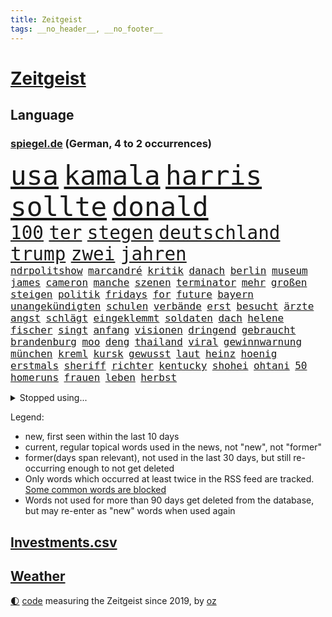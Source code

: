 ```yaml
---
title: Zeitgeist
tags: __no_header__, __no_footer__
---
```


# [Zeitgeist](https://oliz.io/zeitgeist/)

## Language

<h3><a href="https://www.spiegel.de" target="_blank">spiegel.de</a> (German, 4 to 2 occurrences)</h3>
<p style="font-family:monospace">
<span style="font-size:32pt"><a href="news_links.html#usa" class="current">usa</a></span>
<span style="font-size:32pt"><a href="news_links.html#kamala" class="current">kamala</a></span>
<span style="font-size:32pt"><a href="news_links.html#harris" class="current">harris</a></span>
<span style="font-size:32pt"><a href="news_links.html#sollte" class="current">sollte</a></span>
<span style="font-size:32pt"><a href="news_links.html#donald" class="current">donald</a></span>
<br>
<span style="font-size:22pt"><a href="news_links.html#100" class="current">100</a></span>
<span style="font-size:22pt"><a href="news_links.html#ter" class="current">ter</a></span>
<span style="font-size:22pt"><a href="news_links.html#stegen" class="current">stegen</a></span>
<span style="font-size:22pt"><a href="news_links.html#deutschland" class="current">deutschland</a></span>
<span style="font-size:22pt"><a href="news_links.html#trump" class="current">trump</a></span>
<span style="font-size:22pt"><a href="news_links.html#zwei" class="current">zwei</a></span>
<span style="font-size:22pt"><a href="news_links.html#jahren" class="current">jahren</a></span>
<br>
<span style="font-size:12pt"><a href="news_links.html#ndrpolitshow" class="new">ndrpolitshow</a></span>
<span style="font-size:12pt"><a href="news_links.html#marcandré" class="current">marcandré</a></span>
<span style="font-size:12pt"><a href="news_links.html#kritik" class="current">kritik</a></span>
<span style="font-size:12pt"><a href="news_links.html#danach" class="current">danach</a></span>
<span style="font-size:12pt"><a href="news_links.html#berlin" class="current">berlin</a></span>
<span style="font-size:12pt"><a href="news_links.html#museum" class="current">museum</a></span>
<span style="font-size:12pt"><a href="news_links.html#james" class="current">james</a></span>
<span style="font-size:12pt"><a href="news_links.html#cameron" class="current">cameron</a></span>
<span style="font-size:12pt"><a href="news_links.html#manche" class="current">manche</a></span>
<span style="font-size:12pt"><a href="news_links.html#szenen" class="current">szenen</a></span>
<span style="font-size:12pt"><a href="news_links.html#terminator" class="new">terminator</a></span>
<span style="font-size:12pt"><a href="news_links.html#mehr" class="current">mehr</a></span>
<span style="font-size:12pt"><a href="news_links.html#großen" class="current">großen</a></span>
<span style="font-size:12pt"><a href="news_links.html#steigen" class="current">steigen</a></span>
<span style="font-size:12pt"><a href="news_links.html#politik" class="current">politik</a></span>
<span style="font-size:12pt"><a href="news_links.html#fridays" class="new">fridays</a></span>
<span style="font-size:12pt"><a href="news_links.html#for" class="current">for</a></span>
<span style="font-size:12pt"><a href="news_links.html#future" class="new">future</a></span>
<span style="font-size:12pt"><a href="news_links.html#bayern" class="current">bayern</a></span>
<span style="font-size:12pt"><a href="news_links.html#unangekündigten" class="new">unangekündigten</a></span>
<span style="font-size:12pt"><a href="news_links.html#schulen" class="current">schulen</a></span>
<span style="font-size:12pt"><a href="news_links.html#verbände" class="current">verbände</a></span>
<span style="font-size:12pt"><a href="news_links.html#erst" class="current">erst</a></span>
<span style="font-size:12pt"><a href="news_links.html#besucht" class="current">besucht</a></span>
<span style="font-size:12pt"><a href="news_links.html#ärzte" class="current">ärzte</a></span>
<span style="font-size:12pt"><a href="news_links.html#angst" class="current">angst</a></span>
<span style="font-size:12pt"><a href="news_links.html#schlägt" class="current">schlägt</a></span>
<span style="font-size:12pt"><a href="news_links.html#eingeklemmt" class="current">eingeklemmt</a></span>
<span style="font-size:12pt"><a href="news_links.html#soldaten" class="current">soldaten</a></span>
<span style="font-size:12pt"><a href="news_links.html#dach" class="current">dach</a></span>
<span style="font-size:12pt"><a href="news_links.html#helene" class="new">helene</a></span>
<span style="font-size:12pt"><a href="news_links.html#fischer" class="current">fischer</a></span>
<span style="font-size:12pt"><a href="news_links.html#singt" class="current">singt</a></span>
<span style="font-size:12pt"><a href="news_links.html#anfang" class="current">anfang</a></span>
<span style="font-size:12pt"><a href="news_links.html#visionen" class="new">visionen</a></span>
<span style="font-size:12pt"><a href="news_links.html#dringend" class="current">dringend</a></span>
<span style="font-size:12pt"><a href="news_links.html#gebraucht" class="current">gebraucht</a></span>
<span style="font-size:12pt"><a href="news_links.html#brandenburg" class="current">brandenburg</a></span>
<span style="font-size:12pt"><a href="news_links.html#moo" class="new">moo</a></span>
<span style="font-size:12pt"><a href="news_links.html#deng" class="new">deng</a></span>
<span style="font-size:12pt"><a href="news_links.html#thailand" class="current">thailand</a></span>
<span style="font-size:12pt"><a href="news_links.html#viral" class="current">viral</a></span>
<span style="font-size:12pt"><a href="news_links.html#gewinnwarnung" class="new">gewinnwarnung</a></span>
<span style="font-size:12pt"><a href="news_links.html#münchen" class="current">münchen</a></span>
<span style="font-size:12pt"><a href="news_links.html#kreml" class="current">kreml</a></span>
<span style="font-size:12pt"><a href="news_links.html#kursk" class="current">kursk</a></span>
<span style="font-size:12pt"><a href="news_links.html#gewusst" class="current">gewusst</a></span>
<span style="font-size:12pt"><a href="news_links.html#laut" class="current">laut</a></span>
<span style="font-size:12pt"><a href="news_links.html#heinz" class="current">heinz</a></span>
<span style="font-size:12pt"><a href="news_links.html#hoenig" class="new">hoenig</a></span>
<span style="font-size:12pt"><a href="news_links.html#erstmals" class="current">erstmals</a></span>
<span style="font-size:12pt"><a href="news_links.html#sheriff" class="current">sheriff</a></span>
<span style="font-size:12pt"><a href="news_links.html#richter" class="current">richter</a></span>
<span style="font-size:12pt"><a href="news_links.html#kentucky" class="current">kentucky</a></span>
<span style="font-size:12pt"><a href="news_links.html#shohei" class="new">shohei</a></span>
<span style="font-size:12pt"><a href="news_links.html#ohtani" class="new">ohtani</a></span>
<span style="font-size:12pt"><a href="news_links.html#50" class="current">50</a></span>
<span style="font-size:12pt"><a href="news_links.html#homeruns" class="new">homeruns</a></span>
<span style="font-size:12pt"><a href="news_links.html#frauen" class="current">frauen</a></span>
<span style="font-size:12pt"><a href="news_links.html#leben" class="current">leben</a></span>
<span style="font-size:12pt"><a href="news_links.html#herbst" class="current">herbst</a></span>
</p>
<details>
<summary>Stopped using...</summary>
<p class="former" style="font-size:12pt">
nachfolge(1430) führende(1429) normal(1429) turnier(1429) gegenseitig(1428) manager(1428) städten(1428) vermutlich(1428) co₂(1427) geworfen(1427) versorgt(1427) bochum(1426) ebenfalls(1426) klaren(1426) vergeben(1426) behörde(1425) jury(1425) alpen(1424) anne(1424) augsburg(1424) interesse(1424) mütter(1424) persönliche(1424) rand(1424) rest(1424) verhandelt(1424) ausfallen(1423) favoriten(1423) landkreis(1423) mittelmeer(1423) richterin(1423) unbekannten(1423) 50000(1422) geheimnis(1422) identifiziert(1422) mediziner(1422) 31(1421) 90(1421) angeblichen(1421) angeklagte(1420) drohungen(1420) kritische(1420) orbán(1420) strecke(1420) viktor(1420) weltweite(1420) wetter(1420) bedenken(1419) bestellt(1419) wären(1419) anschließend(1418) chefin(1418) demonstrationen(1418) gefährden(1418) niederländische(1418) schröder(1418) verkehrsminister(1418) verschiebt(1418) warschau(1418) übergeben(1418) beginnen(1417) bewegung(1417) geflogen(1417) schottland(1417) südafrika(1417) verschieben(1417) anwälte(1416) aufgehoben(1416) beachten(1416) entwickelt(1416) lehnt(1416) weißen(1416) öffnen(1416) nutzer(1415) schauen(1415) tonnen(1415) bremer(1414) deals(1414) kräftig(1414) pflanzen(1414) remis(1414) satz(1414) täglich(1414) verpasst(1414) vorsprung(1414) europäer(1413) litauen(1413) nerven(1413) themen(1413) trainiert(1413) verteidigungsministerium(1413) party(1412) bestätigen(1411) bezahlen(1411) haushalte(1411) senkt(1411) sinkt(1411) ebenso(1410) weckt(1410) gefangene(1409) sexuellen(1409) einreise(1408) vorstellen(1408) einschränkungen(1407) entwickeln(1407) mecklenburgvorpommern(1407) berühmten(1406) handel(1406) aufhalten(1405) traum(1405) hoffnungen(1398) aufgefunden(1397) kokain(1396) projekte(1395) ausrüstung(1394) insolvenz(1392) niedrig(1388) rang(1388) kandidatur(1386) krisen(1386) vorläufig(1383) afrikas(1382) lehrkräfte(1380) überfall(1379) zdf(1377) überfordert(1375) teuren(1369) festgesetzt(1341) dankt(1340) gewinne(1320) vormarsch(1299) werte(1233) klimaaktivisten(1220) drohende(1179) zentralbank(1174) verurteilung(1147) gesund(1126) kuriose(1125) umkämpften(1116) erkrankte(1112) befürwortet(1111) erhofft(1105) stehlen(1101) diebe(1090) spezielle(1051) lädt(1040) invasion(1003) kompromiss(1001) verletzung(996) kanzlers(988) fördern(983) symbol(982) hochzeit(980) genehmigt(974) hinzu(965) emotionalen(946) ergeben(943) spiegeltitelstory(919) gebiete(906) 34(898) töchter(897) flüchten(896) lindners(896) künstlerin(894) wiederaufbau(888) 48(873) schlamm(851) prominenten(843) exuspräsident(831) chefs(826) bedarf(821) iii(816) 86(811) jimmy(808) justizminister(805) setzten(804) baum(803) osnabrück(803) spitzt(801) kämpferisch(783) digitale(781) wagner(761) durchs(757) moderator(757) studentin(757) raten(756) studieren(755) einladung(749) feierten(725) yorker(720) juristische(713) quer(711) kollege(710) verurteilten(690) zweifeln(688) erfüllen(681) alice(674) uskonzern(671) beantragen(668) spielzeug(667) überlebende(650) abbauen(649) pop(649) liberale(647) airbus(642) gedroht(640) vorbereitung(636) madonna(635) gekündigt(626) verschafft(626) verwendet(626) vulkan(626) reichsbürger(616) zehnte(616) vorfälle(610) day(607) ussängerin(606) passanten(601) ständig(585) verschleppt(582) übers(581) fahrbahn(580) heran(574) brauche(558) moskauer(552) stürzten(552) ausflug(549) 15jähriger(546) anlagen(543) wendepunkt(542) kassen(538) 40jähriger(536) bier(531) denkmal(531) bundesligist(525) diplomatische(524) existenz(521) schließung(521) glas(519) produkt(512) schottischen(511) reuß(510) brachten(509) sichere(502) nachts(491) evakuierung(478) henry(460) interessenten(454) herkunft(451) zwischenfall(442) fasziniert(441) festgestellt(441) moschee(441) rasen(441) rechtsextremer(440) steve(439) werner(429) gesellschaftliche(427) klagten(422) palästinensischen(419) eauto(416) klassische(416) seele(413) durchschnitt(411) schwitzen(408) winfried(408) nördlich(405) brandmauer(404) showdown(401) tunnel(401) erwischte(395) gedreht(395) kranke(392) winde(390) dich(389) militärhilfe(387) betriebe(386) schrecklichen(385) frank(384) airport(382) wahrzeichen(378) rekonstruktion(376) trendwende(376) bargeld(374) betrachten(373) campus(371) kneipen(371) wohnviertel(371) usamerikanerin(369) beute(368) dirk(368) heutigen(368) 24jährige(366) block(363) zypern(363) eiffelturm(361) besserung(357) fußballfans(357) vorgang(357) erwachsenen(355) verfahrens(355) mützenich(347) rage(347) sicherheitslage(345) gerald(344) teslachef(344) mehrmals(343) kehrtwende(338) antisemitischer(337) emily(336) beschuldigt(333) raumstation(332) weitreichenden(330) mobbing(328) flüchtlingsunterkunft(327) ablehnung(326) affen(326) versuche(323) leistete(321) taucht(321) israelischem(315) nouripour(313) omid(313) angeschlagen(310) rafah(305) dokument(304) spdpolitikerin(303) via(303) abschneiden(302) hilfslieferungen(301) liebäugelt(301) südlichen(301) positioniert(300) schlaf(298) finanzministerium(297) verwenden(297) fußballspieler(294) großvater(294) barbara(292) aufzeichnungen(291) doppelter(291) lebron(291) crown(289) aussetzen(287) erfolgsserie(287) bombardiert(281) joel(281) netflixserie(281) geschenkt(279) gazakriegs(278) anstehenden(276) chan(276) junis(276) verhelfen(276) einverstanden(274) elite(273) raketenangriff(272) falls(270) wackelt(269) genügend(268) kühe(266) entzogen(263) oscarpreisträgerin(263) agentur(261) ausgleich(261) trauen(260) finanzen(259) rauch(257) playoffs(255) aufstellen(254) stromausfall(254) hannah(253) alkoholkonsum(252) starkwatzinger(250) timo(250) meeresspiegel(249) carl(247) teamkollegen(247) mehrfamilienhaus(246) niklas(243) kreise(242) christina(241) gebrannt(240) ärgern(239) aussteigen(237) gesetzliche(237) ruiniert(237) house(234) zählte(232) b(231) seoul(231) herzinfarkt(229) format(227) niemals(225) wofür(224) spione(222) ferien(221) günstigeren(221) ehren(220) norweger(220) machtdemonstration(217) gegensteuern(216) satelliten(215) anmelden(214) handballer(213) konflikts(213) bildungsministerin(212) great(212) heiraten(212) angehoben(211) bedeckt(211) gespendet(211) harvey(211) festgenommener(209) unterrichtet(209) wgzimmerpreise(209) herausforderer(206) zeugnis(206) besetztes(205) parkinson(205) wilden(205) grünenchef(204) athletinnen(203) vizepräsidentin(203) kreuzfahrtschiff(202) streng(202) asien(201) besonderer(201) kalte(201) innerlich(200) produkten(200) klettern(199) konstruiert(199) verbraucherschutz(199) fraglich(197) bundesstraße(196) homosexualität(195) kehl(195) schätzt(194) gerieten(193) marathon(193) witwe(193) beauftragt(191) 74(190) fragte(190) rasch(190) wiederum(190) à(190) zwölfjähriger(189) klette(188) wahlkampfveranstaltung(188) misslingt(187) bezahlte(186) mitmachen(186) north(186) promille(184) hochstapler(183) lud(183) sorgerecht(182) julija(181) nawalnaja(181) restaurant(181) scheidung(181) fsb(180) lea(180) kostenlosen(179) blitz(178) eingestochen(178) fälschlicherweise(177) lüge(177) fing(176) gegenstand(176) kimmel(176) fotografiert(175) gewalttat(175) abgespielt(174) erhielten(174) gummibärchen(174) philosophie(173) ehen(171) gleisbett(170) platzwunde(170) gelöscht(169) klettert(169) boxen(168) kapitalismus(168) khamenei(168) trinkwasser(168) wehr(168) drohe(167) 2003(166) cybersicherheit(166) kinohit(166) schnelles(166) waymo(165) auftreten(164) vizepräsident(164) mischung(163) klassenerhalt(162) kriegsführung(162) populismus(162) fastfoodkette(159) camping(158) hetzt(158) prahlt(158) spannung(157) überdurchschnittlich(157) widmet(155) beier(154) tennisspielerin(154) parlaments(153) ausprobiert(152) therapie(151) verdächtig(151) ruhrgebiet(150) spende(150) unvermittelt(150) absolut(149) augenhöhe(149) neoliberalen(149) störer(149) ursachen(149) leichten(147) uswaffen(147) compactmagazins(146) absichern(145) benehmen(145) elektromobilität(145) südeuropa(144) abgeriegelt(143) angebote(143) depressive(143) aufräumarbeiten(142) bart(142) zivilgesellschaft(142) grandiosen(141) holz(141) konstellation(141) gesprächskanäle(140) randaliert(140) wirtschaftspolitik(140) avancierte(138) befördern(138) erholen(138) töchtern(138) aufbau(137) lachgas(137) quält(137) serienmörder(137) geredet(136) kampfjet(136) ausfall(135) angepasste(134) staatskasse(134) andernorts(133) beseitigen(133) birgit(133) genf(133) luisa(133) toren(133) sticht(132) begegnungen(131) elfmeterschießen(131) fuchs(131) vorgeht(131) entschädigen(130) leitungen(130) selbstfahrende(130) ätna(130) obdachlosen(129) seltenes(128) stromnetz(128) theoretisch(128) christopher(127) kapazität(127) nächtliche(127) revidiert(127) sexszenen(127) amanda(126) knox(126) moderation(126) parteispitze(126) behindern(124) beleidigung(124) düsseldorfer(124) hofften(124) räume(124) rechtsstreit(123) vergisst(123) wirt(123) koordinieren(122) laufender(121) sammelten(120) begrenzten(119) depression(119) vodafone(119) überragende(119) geheiratet(118) europameister(117) freunden(117) birgt(116) curry(116) stationierung(116) thronfolger(116) rechtfertigen(115) zahnarzt(115) anliegen(114) erdgas(114) nachdenken(114) polarisiert(114) vertreibt(114) endgültigen(113) ham(113) asche(112) umzug(112) kluft(111) marius(110) bnd(109) gerüchten(108) komme(108) unterhalten(108) bizarren(107) hagel(107) haie(107) zutrauen(107) dauereinsatz(106) gefühlte(106) mysteriösen(106) strahlen(106) verlegen(106) überfluss(106) überflutete(106) feindbild(105) melissa(105) nirgendwo(105) überraschungen(105) nutzten(104) gelieferte(103) holprig(103) inne(103) ubahnen(103) verbrenneraus(103) überschwemmte(103) emilia(102) erreichten(102) fußballmannschaft(102) ifoumfrage(102) russlandukrainenews(102) s(102) vollzug(102) wichtigster(102) fdppolitiker(101) freigekommen(101) fußballspiele(101) geldes(101) topteam(101) trashtv(101) alpinisten(100) 26jährige(99) doktor(99) palästinensern(99) cheftrainer(98) gewahrsam(98) unterzeichnet(98) giffey(97) stiegen(97) streitthema(97) wandern(97) waschbären(97) weltbild(97) linearen(96) scotland(96) toxische(96) yard(96) kletterer(95) kürzung(95) schweizerischen(95) umständen(95) anspielung(94) knaus(94) anke(93) fußballplatz(93) reynolds(93) türkischer(93) erdrutschen(92) kabeltv(92) pokalsieg(92) verzeichnen(92) einsatzkräften(91) graue(91) haushaltseinigung(91) pcs(91) rekordsumme(91) spazieren(91) zugegeben(91) amal(90) ausgebrannt(90) eignen(90) feuerwerkskörper(90) haftantritt(90) lebensraum(90) millionär(90) satellitennetzwerk(90) schwindender(90) spielzeit(90) fehlgeburten(89) geschlossener(89) googles(89) hannes(89) herum(89) italienerin(89) klassenkampf(89) wahlkampfauftritte(89) anerkannt(88) autonome(88) blauen(88) führer(88) glaubte(88) matthew(88) regierungsbeteiligung(88) symbolischen(88) traurige(88) 23jähriger(87) bekundet(87) evakuierungen(87) mehrjähriger(87) normaler(87) nördlichen(87) romy(87) schlafzimmer(87) träume(87) vorarlberg(87) bestrafung(86) bröckelt(86) einreisebestimmungen(86) erstligisten(86) lügt(86) parteiausschluss(86) verheerender(86) allmählich(85) exgeneral(85) friedlicher(85) hospitalschauspieler(85) wactor(85) kostengründen(84) reichsbürgergruppe(84) streifen(84) blitzeinschlag(83) familienmitglieder(83) fußballtransferticker(83) richterspruch(83) ruhnert(83) ägyptischen(83) besteigt(82) co₂ausstoß(82) entfalten(82) erzürnt(82) habt(82) breaking(81) fehlanzeige(81) geputscht(81) niedrigste(81) rohingya(81) stellenausschreibung(81) aufrufbar(80) cia(80) leopard(80) sportgeschichte(80) steigender(80) verrats(80) zugeben(80) bestohlen(79) dinosaurier(79) entgegensetzen(79) gesteuert(79) giulia(79) tabuthema(79) engagiert(78) exmitarbeiters(78) foundation(78) indische(78) intensiver(78) janine(78) umspannwerk(78) weinten(78) wissler(78) hitzewelle(77) liegenden(77) ssv(77) kriegsgebiet(76) love(76) schildern(76) sperrgebiet(76) unabhängiger(76) aura(75) mannheimer(75) rechtliche(75) rechtsextremem(75) umgebung(75) bergauf(74) duschen(74) einzelhandel(74) erlangte(74) hackergruppe(74) innenverteidiger(74) sonos(74) süddeutschland(74) wiederholten(74) durchaus(73) englands(73) remsmurrkreis(73) bauunternehmer(72) beraubt(72) dame(72) kurioser(72) tiktokhype(72) vollständiger(72) zusehends(72) aggressiven(71) auszubauen(71) dramatisches(71) ganzer(71) sprengung(71) zeitplan(71) boba(70) hollywoodstars(70) mob(70) spuckt(70) tiefpunkt(70) vermummte(70) völkerrecht(70) bautzen(69) bundesverwaltungsgericht(69) enttäuschung(69) halter(69) handvoll(69) neunjährige(69) postings(69) schiefgehen(69) boomer(68) gefährlichste(68) halsketten(68) kursanstieg(68) verbundenheit(68) verstärken(68) basketballer(67) bemerkt(67) robotern(67) rücknahme(67) scheren(67) schwangerschaften(67) astronaut(66) ausverkaufte(66) cocacola(66) grüner(66) handynetz(66) lgbtq+(66) sklerose(66) steakhauserbin(66) vertrauliche(66) autounfall(65) banker(65) bundesinnenministerium(65) friseur(65) i̇lkay(65) leeren(65) rutschte(65) wütende(65) bewiesen(64) grönemeyer(64) kimaschinen(64) kümmert(64) russin(64) usbasketballerinnen(64) beifahrer(63) belarussen(63) bootsunglück(63) chiles(63) hardware(63) müdigkeit(63) ofen(63) segelboot(63) stillgelegt(63) winkel(63) kümmern(62) warfen(62) etappen(61) stalker(61) verfehlt(61) absolutes(60) gelben(60) jedermann(60) kampfpause(60) mitspielern(60) panikattacke(60) popsängerin(60) verreisen(60) wählten(60) 67(59) 88(59) geschenktes(59) gondeln(59) kartoffeln(59) bahnhöfen(58) erotik(58) kuriosen(58) lernten(58) mehrfamilienhauses(58) obstplantage(58) ruhm(58) sommers(58) usmilitär(58) 39jähriger(57) auftaktsieg(57) fehlentscheidung(57) jupiter(57) turniers(57) unberührt(57) bargeldloses(56) billige(56) hochzeitsgäste(56) passende(56) werten(56) währenddessen(56) abwechslung(55) ach(55) gewählte(55) internetstar(55) oranje(55) rentenlücke(55) spandau(55) teilrepublik(55) treffe(55) zerstörten(55) abrams(54) céline(54) dion(54) fähigkeiten(54) gracie(54) kandidieren(54) ländervergleich(54) riecht(54) stünden(54) tirol(54) eingekauft(53) erschüttern(53) fünfmal(53) hauptverdächtiger(53) schwacher(53) stabilität(53) stade(53) unwettern(53) wehrte(53) wohnungsmarkt(53) favorisierten(52) mannschaften(52) passgenaue(52) verirrte(52) arrangieren(51) ernster(51) fahrerlaubnis(51) gazastadt(51) kohlekraftwerk(51) russell(51) scheuen(51) spielberg(51) verspürt(51) angehalten(50) bemühungen(50) präzedenzfall(50) rettungsschwimmer(50) strenge(50) unnötigen(50) alternden(49) ardsommerinterview(49) derart(49) ersticht(49) erzeugen(49) fernsehduell(49) passant(49) störaktion(49) kühltürme(48) mails(48) oscars(48) rafterrorist(48) relevanz(48) schattenseiten(48) sportarten(48) judith(47) lukrativen(47) parteivorstand(47) umsehen(47) verdienten(47) vorjahressiegerin(47) üppigen(47) 247(46) biograf(46) entscheider(46) katastrophalem(46) streikt(46) vermisstes(46) veränderte(46) vorläufige(46) blitze(45) einsame(45) frankreichrundfahrt(45) gehweg(45) obdachloser(45) suchtgefahr(45) titelverteidigerin(45) zweifellos(45) masoud(44) pezeshkian(44) extinction(43) mechernich(43) orbáns(43) rechtsradikalen(43) streetartkünstler(43) zentrales(43) gelbes(42) klappte(42) spiegelreporterin(42) ungültig(42) aufbruchstimmung(41) erschließen(41) kreativität(41) linkenspitze(41) events(40) israelhass(40) nationalität(40) neulinge(40) nominieren(40) stiehlt(40) 440(39) magazins(39) rob(39) vitaminen(39) abbrechen(38) nahal(38) oz(38) vereinbart(38) wahlkampfteam(38) melania(37) tiktoktrend(37) wunschspieler(37) auffallend(36) einschlug(36) fernsehens(36) iron(36) maiden(36) niedrigeren(36) ungern(36) unwetterschäden(36) hassten(35) justizsystem(35) sortiert(35) ötzi(35) aufzuholen(34) demokratin(34) friedliche(34) gepostet(34) philippinischen(34) usinflation(34) brauchte(33) gewitters(33) quasi(33) süle(33) unomission(33) verfall(33) vorbehalten(33) weiterbildung(33) 60jähriger(32) blutspuren(32) gigantisches(32) mordversuche(32) personalwechsel(32) uspolitiker(32) agrarkonzern(31) auszeiten(31) baywa(31) dusche(31) gastronomen(31) wagners(31) wattenmeer(31) architekt(30) compactmagazin(30) compactverbot(30) detroit(30) knallhart(30) krönungsmesse(30) menschlicher(30) neuartige(30) schleusen(30) schulgebäude(30) selbstvertrauen(30) streits(30) wednesday(30) 38jährigen(29) 55jähriger(29) lowe(29) seychellen(29) thiel(29) user(29) zerpflückt(29) zwillinge(29) allzu(28) gesamtklassement(28) neumünster(28) 120000(27) ampelkrise(27) asphalt(27) compact(27) gemieden(27) geschirrspüler(27) meme(27) miserables(27) nutze(27) vizekandidaten(27) ehrlich(26) gesten(26) glatzeder(26) hang(26) nähert(26) olympiasilber(26) dan(25) klischees(25) mittag(25) murdochs(25) mushrooms(25) rupert(25) segelschiff(25) unterfranken(25) verbaut(25) anwältin(24) barsinghausen(24) drohnenangriffen(24) einsatzwagen(24) klimaproteste(24) sämtliche(24) traditionelle(24) zurückdrehen(24) arbeitslose(23) charité(23) chronisch(23) eigenheime(23) halfen(23) kalifornischen(23) längerer(23) rennens(23) schönheitsideal(23) sportwettenanbieter(23) 1924(22) gleichnamige(22) heftiges(22) kunstwerke(22) obdachlose(22) rechtsextremes(22) status(22) dunkel(21) embargo(21) feiertagen(21) furchner(21) gendern(21) hüten(21) irmgard(21) konzentrationslager(21) kzsekretärin(21) schäfer(21) stutthof(21) usbasketballer(21) wespen(21) übertreffen(21) aufhorchen(20) augenzeuge(20) besteigen(20) konfrontierte(20) lukaschenko(20) mangels(20) rohstoffe(20) absolventen(19) aufmarsch(19) begnadigt(19) drohnenattacke(19) kitsch(19) mitkommen(19) theorien(19) zone(19) einreichen(18) engelke(18) golfturnier(18) kriege(18) olympiasieg(18) renate(18) selbstversuch(18) uspräsidentschaftskandidat(18) verfassungsbeschwerde(18) afghanischen(17) bruchsal(17) damon(17) erprobt(17) warschauer(17) 26jähriger(16) beachvolleyball(16) bränden(16) charts(16) fahrschüler(16) inspiriert(16) luca(16) parteiführung(16) velde(16) wissenstest(16) bach(15) ermordung(15) flieht(15) iocpräsident(15) olympiatag(15) olympionike(15) preisgeld(15) unterhaltung(15) vergangenes(15) versenkt(15) überträgt(15) 103(14) blutspenden(14) einbrechen(14) filmrolle(14) gebauten(14) kuh(14) stichelt(14) unnötig(14) abkühlung(13) bradley(13) diplomaten(13) hochsommer(13) imane(13) khelif(13) leitungswasser(13) schattenkrieg(13) 82(12) bewusstlos(12) perseiden(12) wilder(12) carolina(11) charta(11) me/cfs(11) ops(11) playlist(11) sportprogramm(11) überdosis(11)
</p>
</details>
<p>Legend:
<ul>
<li><span class="new">new</span>, first seen within the last 10 days</li>
<li><span class="current">current</span>, regular topical words used in the news, not "new", not "former"</li>
<li><span class="former">former(days span relevant)</span>, not used in the last 30 days, but still re-occurring enough to not get deleted</li>
<li>Only words which occurred at least twice in the RSS feed are tracked. <a href="language/filters.py">Some common words are blocked</a></li>
<li>Words not used for more than 90 days get deleted from the database, but may re-enter as "new" words when used again</li>
</ul>
</p>

## [Investments](investments.html)[.csv](investments.csv)

## [Weather](weather.html)

<footer>
<a href="javascript:toggleTheme()" class="nav">🌓</a>
<a href="https://github.com/ooz/zeitgeist">code</a> measuring the Zeitgeist since 2019, by <a href="https://oliz.io">oz</a>
</footer>
